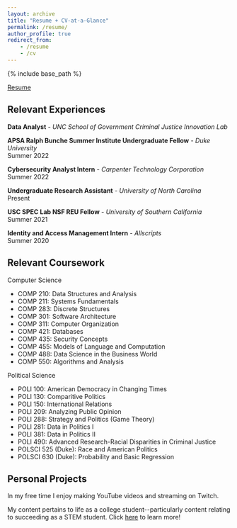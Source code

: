 ```yaml
---
layout: archive
title: "Resume + CV-at-a-Glance"
permalink: /resume/
author_profile: true
redirect_from:
    - /resume
    - /cv
---
```


{% include base_path %}

[Resume](/files/Taylor_resume.pdf)


## Relevant Experiences
**Data Analyst** - _UNC School of Government Criminal Justice Innovation Lab_<br>

**APSA Ralph Bunche Summer Institute Undergraduate Fellow** - _Duke University_<br>
Summer 2022

**Cybersecurity Analyst Intern** - _Carpenter Technology Corporation_<br>
Summer 2022

**Undergraduate Research Assistant** - _University of North Carolina_ <br>
Present

**USC SPEC Lab NSF REU Fellow** - _University of Southern California_ <br>
Summer 2021

**Identity and Access Management Intern** - _Allscripts_ <br>
Summer 2020

## Relevant Coursework
Computer Science
- COMP 210: Data Structures and Analysis
- COMP 211: Systems Fundamentals
- COMP 283: Discrete Structures
- COMP 301: Software Architecture
- COMP 311: Computer Organization
- COMP 421: Databases
- COMP 435: Security Concepts
- COMP 455: Models of Language and Computation
- COMP 488: Data Science in the Business World
- COMP 550: Algorithms and Analysis

Political Science
- POLI 100: American Democracy in Changing Times
- POLI 130: Comparitive Politics
- POLI 150: International Relations
- POLI 209: Analyzing Public Opinion
- POLI 288: Strategy and Politics (Game Theory)
- POLI 281: Data in Politics I
- POLI 381: Data in Politics II
- POLI 490: Advanced Research-Racial Disparities in Criminal Justice
- POLSCI 525 (Duke): Race and American Politics
- POLSCI 630 (Duke): Probability and Basic Regression


## Personal Projects
In my free time I enjoy making YouTube videos and streaming on Twitch.

My content pertains to life as a college student--particularly content relating to succeeding as a STEM student. Click [here](https://wdtaylor30.github.io/content/) to learn more!
